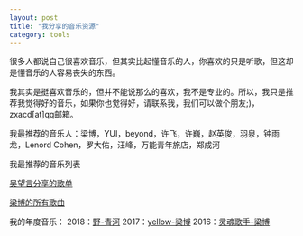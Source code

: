 ```yaml
---
layout: post
title: "我分享的音乐资源"
category: tools
---
```


很多人都说自己很喜欢音乐，但其实比起懂音乐的人，你喜欢的只是听歌，但这却是懂音乐的人容易丧失的东西。

我其实是挺喜欢音乐的，但并不能说那么的喜欢，我不是专业的。所以，我只是推荐我觉得好的音乐，如果你也觉得好，请联系我，我们可以做个朋友;)，zxacd[at]qq邮箱。

我最推荐的音乐人：梁博，YUI，beyond，许飞，许巍，赵英俊，羽泉，钟雨龙，Lenord Cohen，罗大佑，汪峰，万能青年旅店，郑成河

我最推荐的音乐列表

[吴望言分享的歌单](https://music.163.com/#/playlist?id=448532821)

[梁博的所有歌曲](https://music.163.com/#/artist?id=166010)

我的年度音乐：
2018：[野-青河](https://music.163.com/#/song?id=504053404)
2017：[yellow-梁博](https://music.163.com/#/song?id=28111782)
2016：[灵魂歌手-梁博](https://music.163.com/#/song?id=447280427)
